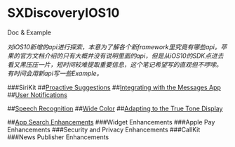 # SXDiscoveryIOS10
Doc & Example

_对iOS10新增的api进行探索，本意为了解各个新framework里究竟有哪些api。苹果的官方文档介绍的只有大概并没有说明里面的api，但是从iOS10的SDK点进去看又黑压压一片，短时间较难提取重要信息，这个笔记希望写的直观但不啰嗦。 有时间会用新api写一些Example。_


###SiriKit 
##[Proactive Suggestions](https://github.com/dsxNiubility/SXDiscoveryIOS10/blob/master/Doc/ProactiveSuggestions.md "系统预先建议")
##[Integrating with the Messages App](https://github.com/dsxNiubility/SXDiscoveryIOS10/blob/master/Doc/IntegratingwiththeMessagesApp.md "与系统短信 app交互")
##[User Notifications](https://github.com/dsxNiubility/SXDiscoveryIOS10/blob/master/Doc/UserNotifications.md "用户通知") 
 
##[Speech Recognition](https://github.com/dsxNiubility/SXDiscoveryIOS10/blob/master/Doc/Speech%20Recognition.md "语音识别转文字")
##[Wide Color](https://github.com/dsxNiubility/SXDiscoveryIOS10/blob/master/Doc/Wide%20Color.md "色彩空间")
##[Adapting to the True Tone Display](https://github.com/dsxNiubility/SXDiscoveryIOS10/blob/master/Doc/AdaptingtotheTrueToneDisplay.md "真彩色显示")


##[App Search Enhancements](https://github.com/dsxNiubility/SXDiscoveryIOS10/blob/master/Doc/AppSearchEnhancements.md "真彩色显示") 
###Widget Enhancements 
###Apple Pay Enhancements 
###Security and Privacy Enhancements
###CallKit
###News Publisher Enhancements


